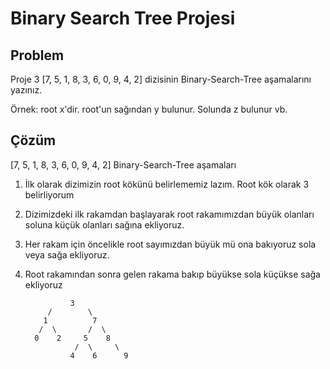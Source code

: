 # Binary Search Tree Projesi

## Problem

Proje 3
[7, 5, 1, 8, 3, 6, 0, 9, 4, 2] dizisinin Binary-Search-Tree aşamalarını yazınız.

Örnek: root x'dir. root'un sağından y bulunur. Solunda z bulunur vb.

## Çözüm

[7, 5, 1, 8, 3, 6, 0, 9, 4, 2]  Binary-Search-Tree aşamaları

1. İlk olarak dizimizin root kökünü belirlememiz lazım. Root kök olarak 3 belirliyorum
2. Dizimizdeki ilk rakamdan başlayarak root rakamımızdan büyük olanları soluna küçük olanları sağına ekliyoruz.
3. Her rakam için öncelikle root sayımızdan büyük mü ona bakıyoruz sola veya sağa ekliyoruz.
4. Root rakamından sonra gelen rakama bakıp büyükse sola küçükse sağa ekliyoruz

                     
                 3
            /        \
           1          7
          /  \       /  \
         0    2     5    8
                  /  \     \
                 4    6      9             
                    